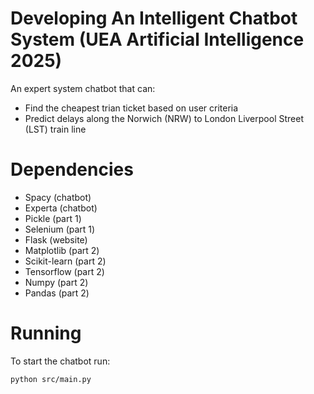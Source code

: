 # Developing An Intelligent Chatbot System (UEA Artificial Intelligence 2025)
An expert system chatbot that can:
- Find the cheapest trian ticket based on user criteria
- Predict delays along the Norwich (NRW) to London Liverpool Street (LST) train line

# Dependencies
- Spacy (chatbot)
- Experta (chatbot)
- Pickle (part 1)
- Selenium (part 1)
- Flask (website)
- Matplotlib (part 2)
- Scikit-learn (part 2)
- Tensorflow (part 2)
- Numpy (part 2)
- Pandas (part 2)

# Running
To start the chatbot run:
```
python src/main.py
```
